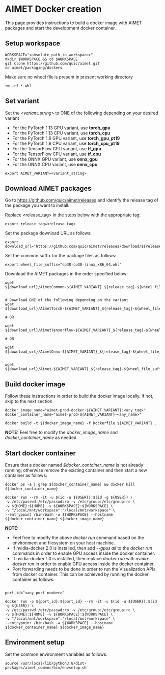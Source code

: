 AIMET Docker creation
=====================

This page provides instructions to build a docker image with AIMET packages and start the development docker container.

Setup workspace
---------------

```console
WORKSPACE="<absolute_path_to_workspace>"
mkdir $WORKSPACE && cd $WORKSPACE
git clone https://github.com/quic/aimet.git
cd aimet/packaging/dockers
```

Make sure no wheel file is present in present working directory
```console
rm -rf *.whl
```

Set variant
------------

Set the *<variant_string>* to ONE of the following depending on your desired variant

* For the PyTorch 1.13 GPU variant, use **torch_gpu**
* For the PyTorch 1.13 CPU variant, use **torch_cpu**
* For the PyTorch 1.9 GPU variant, use **torch_gpu_pt19**
* For the PyTorch 1.9 CPU variant, use **torch_cpu_pt19**
* For the TensorFlow GPU variant, use **tf_gpu**
* For the TensorFlow CPU variant, use **tf_cpu**
* For the ONNX GPU variant, use **onnx_gpu**
* For the ONNX CPU variant, use **onnx_cpu**

```console
export AIMET_VARIANT=<variant_string>
```

Download AIMET packages
------------------------

Go to https://github.com/quic/aimet/releases and identify the release tag of the package you want to install.


Replace <release_tag> in the steps below with the appropriate tag:

```console
export release_tag=<release_tag>
```

Set the package download URL as follows:

```console
export download_url="https://github.com/quic/aimet/releases/download/${release_tag}"
```

Set the common suffix for the package files as follows:

```console
export wheel_file_suffix="cp38-cp38-linux_x86_64.whl"
```

Download the AIMET packages in the order specified below:

```console
wget ${download_url}/AimetCommon-${AIMET_VARIANT}_${release_tag}-${wheel_file_suffix}


# Download ONE of the following depending on the variant
wget ${download_url}/AimetTorch-${AIMET_VARIANT}_${release_tag}-${wheel_file_suffix}

# OR

wget ${download_url}/AimetTensorflow-${AIMET_VARIANT}_${release_tag}-${wheel_file_suffix}

# OR

wget ${download_url}/AimetOnnx-${AIMET_VARIANT}_${release_tag}-${wheel_file_suffix}


wget ${download_url}/Aimet-${AIMET_VARIANT}_${release_tag}-${wheel_file_suffix}
```

Build docker image
------------------

Follow these instructions in order to build the docker image locally. If not, skip to the next section.

```console
docker_image_name="aimet-prod-docker-${AIMET_VARIANT}:<any_tag>"
docker_container_name="aimet-prod-${AIMET_VARIANT}-<any_name>"

docker build -t ${docker_image_name} -f Dockerfile.${AIMET_VARIANT} .
```

**NOTE:** Feel free to modify the *docker_image_name* and *docker_container_name* as needed.

Start docker container
-----------------------

Ensure that a docker named *$docker_container_name* is not already running; otherwise remove the existing container and then start a new container as follows:

```console
docker ps -a | grep ${docker_container_name} && docker kill ${docker_container_name}

docker run --rm -it -u $(id -u ${USER}):$(id -g ${USER}) \
-v /etc/passwd:/etc/passwd:ro -v /etc/group:/etc/group:ro \
-v ${HOME}:${HOME} -v ${WORKSPACE}:${WORKSPACE} \
-v "/local/mnt/workspace":"/local/mnt/workspace" \
--entrypoint /bin/bash -w ${WORKSPACE} --hostname ${docker_container_name} ${docker_image_name}
```

**NOTE:**
* Feel free to modify the above *docker run* command based on the environment and filesystem on your host machine.
* If nvidia-docker 2.0 is installed, then add *--gpus all* to the *docker run* commands in order to enable GPU access inside the docker container.
* If nvidia-docker 1.0 is installed, then replace *docker run* with *nvidia-docker run* in order to enable GPU access inside the docker container.
* Port forwarding needs to be done in order to run the Visualization APIs from docker container. This can be achieved by running the docker container as follows:

```console

port_id="<any-port-number>"

docker run -p ${port_id}:${port_id} --rm -it -u $(id -u ${USER}):$(id -g ${USER}) \
-v /etc/passwd:/etc/passwd:ro -v /etc/group:/etc/group:ro \
-v ${HOME}:${HOME} -v ${WORKSPACE}:${WORKSPACE} \
-v "/local/mnt/workspace":"/local/mnt/workspace" \
--entrypoint /bin/bash -w ${WORKSPACE} --hostname ${docker_container_name} ${docker_image_name}
```

Environment setup
------------------

Set the common environment variables as follows:

```console
source /usr/local/lib/python3.8/dist-packages/aimet_common/bin/envsetup.sh
```
